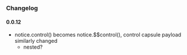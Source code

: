 ### Changelog

#### 0.0.12

* notice.control() becomes notice.$$control(), control capsule payload similarly changed
    * nested?
